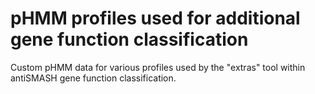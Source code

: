 pHMM profiles used for additional gene function classification
===================================================

Custom pHMM data for various profiles used by the "extras" tool within antiSMASH gene function classification.
